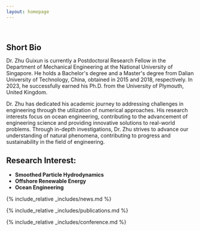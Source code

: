 ```yaml
---
layout: homepage
---
```


<h1 id="about-me"></h1>

<h2 style="margin: 60px 0px 10px;">Short Bio</h2>

Dr. Zhu Guixun is currently a Postdoctoral Research Fellow in the Department of Mechanical Engineering at the National University of Singapore. He holds a Bachelor's degree and a Master's degree from Dalian University of Technology, China, obtained in 2015 and 2018, respectively. In 2023, he successfully earned his Ph.D. from the University of Plymouth, United Kingdom.

Dr. Zhu  has dedicated his academic journey to addressing challenges in engineering through the utilization of numerical approaches. His  research interests focus on ocean engineering, contributing to the advancement of engineering science and providing innovative solutions to real-world problems. Through in-depth investigations, Dr. Zhu strives to advance our understanding of natural phenomena, contributing to progress and sustainability in the field of engineering.

## Research Interest:
- **Smoothed Particle Hydrodynamics** 
- **Offshore Renewable Energy** 
- **Ocean Engineering** 

{% include_relative _includes/news.md %}

{% include_relative _includes/publications.md %}

{% include_relative _includes/conference.md %}

<!-- <strong style="color:#e74d3c; font-weight:600"><strong style="color:#e74d3c; font-weight:600">I am currently on the 2023-2024 academic job market, looking for faculty positions in CS, CSE, ECE, IEOR, etc., related to Artificial Intelligence, Computer Vision, and Machine Learning. Please feel free to contact me if you are interested. I am also happy to give talks on my research in related seminars.</strong></strong> -->


<!-- 
{% include_relative _includes/publications.md %}

{% include_relative _includes/teaching.md %}

{% include_relative _includes/talks.md %}

{% include_relative _includes/services.md %}


 -->
